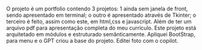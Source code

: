 O projeto é um portfolio contendo 3 projetos: 1 ainda sem janela de front, sendo apresentado em  terminal; o outro é apresentado através de Tkinter; o terceiro é feito, assim como este, em html,css e javascript. Além de ter um arquivo pdf para apresentação completa do meu currículo.
Este projeto está arquitetado em módulos e estruturado semânticamente. Apliquei BootStrap, para menu e o GPT criou a base do projeto. Editei foto com o copilot. 
